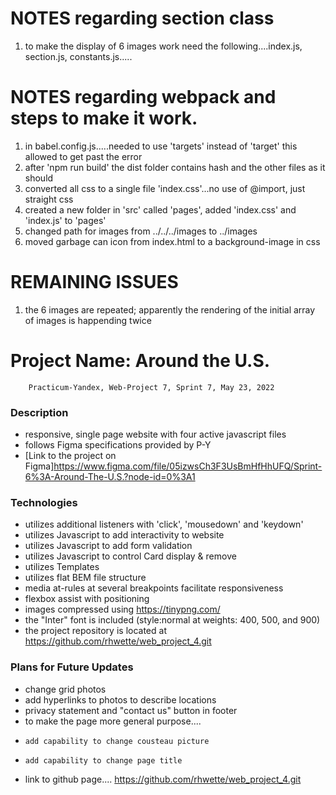 # NOTES regarding section class

1. to make the display of 6 images work need the following....index.js, section.js, constants.js.....

# NOTES regarding webpack and steps to make it work.

1. in babel.config.js.....needed to use 'targets' instead of 'target' this allowed to get past the error
2. after 'npm run build' the dist folder contains hash and the other files as it should
3. converted all css to a single file 'index.css'...no use of @import, just straight css
4. created a new folder in 'src' called 'pages', added 'index.css' and 'index.js' to 'pages'
5. changed path for images from ../../../images to ../images
6. moved garbage can icon from index.html to a background-image in css

# REMAINING ISSUES

1. the 6 images are repeated; apparently the rendering of the initial array of images is happending twice

# Project Name: Around the U.S.

        Practicum-Yandex, Web-Project 7, Sprint 7, May 23, 2022

### Description

- responsive, single page website with four active javascript files
- follows Figma specifications provided by P-Y
- [Link to the project on Figma]https://www.figma.com/file/05izwsCh3F3UsBmHfHhUFQ/Sprint-6%3A-Around-The-U.S.?node-id=0%3A1

### Technologies

- utilizes additional listeners with 'click', 'mousedown' and 'keydown'
- utilizes Javascript to add interactivity to website
- utilizes Javascript to add form validation
- utilizes Javascript to control Card display & remove
- utilizes Templates
- utilizes flat BEM file structure
- media at-rules at several breakpoints facilitate responsiveness
- flexbox assist with positioning
- images compressed using https://tinypng.com/
- the "Inter" font is included (style:normal at weights: 400, 500, and 900)
- the project repository is located at https://github.com/rhwette/web_project_4.git

### Plans for Future Updates

- change grid photos
- add hyperlinks to photos to describe locations
- privacy statement and "contact us" button in footer
- to make the page more general purpose....
-     add capability to change cousteau picture
-     add capability to change page title
- link to github page....
  https://github.com/rhwette/web_project_4.git
